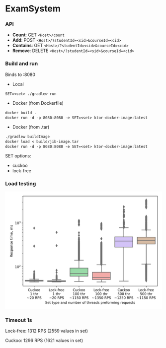 # ExamSystem #

### API ###

- **Count**: GET `<Host>/count`
- **Add**: POST `<Host>/?studentId=<sid>&courseId=<cid>`
- **Contains**: GET `<Host>/?studentId=<sid>&courseId=<cid>`
- **Remove**: DELETE `<Host>/?studentId=<sid>&courseId=<cid>`

### Build and run ###

Binds to :8080

- Local

```shell
SET=<set> ./gradlew run
```

- Docker (from Dockerfile)

```shell
docker build .
docker run -d -p 8080:8080 -e SET=<set> ktor-docker-image:latest
```

- Docker (from .tar)

```shell
./gradlew buildImage 
docker load < build/jib-image.tar
docker run -d -p 8080:8080 -e SET=<set> ktor-docker-image:latest
```

SET options:

- cuckoo
- lock-free

### Load testing ###

![](test.png)

### Timeout 1s
Lock-free: 1312 RPS  (2559 values in set)

Cuckoo: 1296 RPS  (1621 values in set)
